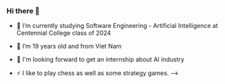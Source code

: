 ### Hi there 👋



- 🔭 I’m currently studying Software Engineering - Artificial Intelligence at Centennial College class of 2024
- 🌱 I’m 19 years old and from Viet Nam 
- :satellite: I'm looking forward to get an internship about AI industry

- ⚡ I like to play chess as well as some strategy games.
-->
